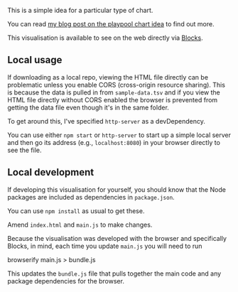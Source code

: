 This is a simple idea for a particular type of chart.

You can read [my blog post on the playpool chart idea](http://guypursey.com/blog/201607042300-playpool-chart) to find out more.

This visualisation is available to see on the web directly via [Blocks](http://bl.ocks.org/guypursey/f0c2101efd29dfb71ac1b5f81d71ef30).

## Local usage

If downloading as a local repo, viewing the HTML file directly can be problematic unless you enable CORS (cross-origin resource sharing). This is because the data is pulled in from `sample-data.tsv` and if you view the HTML file directly without CORS enabled the browser is prevented from getting the data file even though it's in the same folder.

To get around this, I've specified `http-server` as a devDependency.

You can use either `npm start` or `http-server` to start up a simple local server and then go its address (e.g., `localhost:8080`) in your browser directly to see the file.

## Local development

If developing this visualisation for yourself, you should know that the Node packages are included as dependencies in `package.json`.

You can use `npm install` as usual to get these.

Amend `index.html` and `main.js` to make changes.

Because the visualisation was developed with the browser and specifically Blocks, in mind, each time you update `main.js` you will need to run

  browserify main.js > bundle.js

This updates the `bundle.js` file that pulls together the main code and any package dependencies for the browser.
